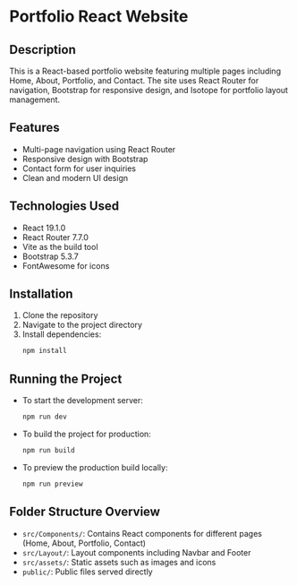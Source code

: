 # Portfolio React Website

## Description
This is a React-based portfolio website featuring multiple pages including Home, About, Portfolio, and Contact. The site uses React Router for navigation, Bootstrap for responsive design, and Isotope for portfolio layout management.

## Features
- Multi-page navigation using React Router
- Responsive design with Bootstrap
- Contact form for user inquiries
- Clean and modern UI design

## Technologies Used
- React 19.1.0
- React Router 7.7.0
- Vite as the build tool
- Bootstrap 5.3.7
- FontAwesome for icons

## Installation
1. Clone the repository
2. Navigate to the project directory
3. Install dependencies:
   ```bash
   npm install
   ```

## Running the Project
- To start the development server:
  ```bash
  npm run dev
  ```
- To build the project for production:
  ```bash
  npm run build
  ```
- To preview the production build locally:
  ```bash
  npm run preview
  ```

## Folder Structure Overview
- `src/Components/`: Contains React components for different pages (Home, About, Portfolio, Contact)
- `src/Layout/`: Layout components including Navbar and Footer
- `src/assets/`: Static assets such as images and icons
- `public/`: Public files served directly

